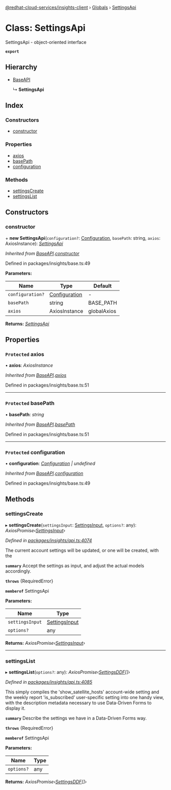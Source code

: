 [@redhat-cloud-services/insights-client](../README.md) › [Globals](../globals.md) › [SettingsApi](settingsapi.md)

# Class: SettingsApi

SettingsApi - object-oriented interface

**`export`** 

## Hierarchy

* [BaseAPI](baseapi.md)

  ↳ **SettingsApi**

## Index

### Constructors

* [constructor](settingsapi.md#constructor)

### Properties

* [axios](settingsapi.md#protected-axios)
* [basePath](settingsapi.md#protected-basepath)
* [configuration](settingsapi.md#protected-configuration)

### Methods

* [settingsCreate](settingsapi.md#settingscreate)
* [settingsList](settingsapi.md#settingslist)

## Constructors

###  constructor

\+ **new SettingsApi**(`configuration?`: [Configuration](configuration.md), `basePath`: string, `axios`: AxiosInstance): *[SettingsApi](settingsapi.md)*

*Inherited from [BaseAPI](baseapi.md).[constructor](baseapi.md#constructor)*

Defined in packages/insights/base.ts:49

**Parameters:**

Name | Type | Default |
------ | ------ | ------ |
`configuration?` | [Configuration](configuration.md) | - |
`basePath` | string | BASE_PATH |
`axios` | AxiosInstance | globalAxios |

**Returns:** *[SettingsApi](settingsapi.md)*

## Properties

### `Protected` axios

• **axios**: *AxiosInstance*

*Inherited from [BaseAPI](baseapi.md).[axios](baseapi.md#protected-axios)*

Defined in packages/insights/base.ts:51

___

### `Protected` basePath

• **basePath**: *string*

*Inherited from [BaseAPI](baseapi.md).[basePath](baseapi.md#protected-basepath)*

Defined in packages/insights/base.ts:51

___

### `Protected` configuration

• **configuration**: *[Configuration](configuration.md) | undefined*

*Inherited from [BaseAPI](baseapi.md).[configuration](baseapi.md#protected-configuration)*

Defined in packages/insights/base.ts:49

## Methods

###  settingsCreate

▸ **settingsCreate**(`settingsInput`: [SettingsInput](../interfaces/settingsinput.md), `options?`: any): *AxiosPromise‹[SettingsInput](../interfaces/settingsinput.md)›*

*Defined in [packages/insights/api.ts:4074](https://github.com/RedHatInsights/javascript-clients/blob/master/packages/insights/api.ts#L4074)*

The current account settings will be updated, or one will be created, with the

**`summary`** Accept the settings as input, and adjust the actual models accordingly.

**`throws`** {RequiredError}

**`memberof`** SettingsApi

**Parameters:**

Name | Type |
------ | ------ |
`settingsInput` | [SettingsInput](../interfaces/settingsinput.md) |
`options?` | any |

**Returns:** *AxiosPromise‹[SettingsInput](../interfaces/settingsinput.md)›*

___

###  settingsList

▸ **settingsList**(`options?`: any): *AxiosPromise‹[SettingsDDF](../interfaces/settingsddf.md)[]›*

*Defined in [packages/insights/api.ts:4085](https://github.com/RedHatInsights/javascript-clients/blob/master/packages/insights/api.ts#L4085)*

This simply compiles the \'show_satellite_hosts\' account-wide setting and the weekly report \'is_subscribed\' user-specific setting into one handy view, with the description metadata necessary to use Data-Driven Forms to display it.

**`summary`** Describe the settings we have in a Data-Driven Forms way.

**`throws`** {RequiredError}

**`memberof`** SettingsApi

**Parameters:**

Name | Type |
------ | ------ |
`options?` | any |

**Returns:** *AxiosPromise‹[SettingsDDF](../interfaces/settingsddf.md)[]›*
